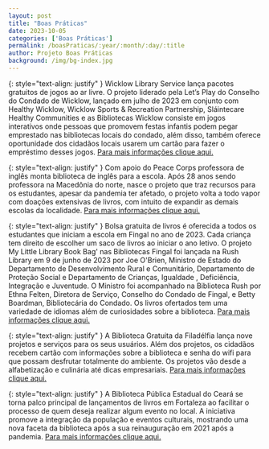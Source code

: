 ```yaml
---
layout: post
title: "Boas Práticas"
date: 2023-10-05
categories: ['Boas Práticas']
permalink: /boasPraticas/:year/:month/:day/:title
author: Projeto Boas Práticas
background: /img/bg-index.jpg
---
```

{: style="text-align: justify" }
Wicklow Library Service lança pacotes gratuitos de jogos ao ar livre. O projeto liderado pela Let’s Play do Conselho do Condado de Wicklow, lançado em julho de 2023 em conjunto com Healthy Wicklow, Wicklow Sports & Recreation Partnership, Sláintecare Healthy Communities e as Bibliotecas Wicklow consiste em jogos interativos onde pessoas que promovem festas infantis podem pegar emprestado nas bibliotecas locais do condado, além disso, também oferece oportunidade dos cidadãos locais usarem um cartão para fazer o empréstimo desses jogos.
[Para mais informações clique aqui.](https://www.independent.ie/regionals/wicklow/wicklow-district/wicklow-library-service-launch-free-outdoor-games-pack/a2136142215.html)

{: style="text-align: justify" }
Com apoio do Peace Corps professora de inglês monta biblioteca de inglês para a escola. Após 28 anos sendo professora na Macedônia do norte, nasce o projeto que traz recursos para os estudantes, apesar da pandemia ter afetado, o projeto volta a todo vapor com doações extensivas de livros, com intuito de expandir as demais escolas da localidade.
[Para mais informações clique aqui.](https://www.peacecorps.gov/stories/teacher-from-north-macedonia-builds-an-english-language-library-with-peace-corps-support/)

{: style="text-align: justify" }
Bolsa gratuita de livros é oferecida a todos os estudantes que iniciam a escola em Fingal no ano de 2023. Cada criança tem direito de escolher um saco de livros ao iniciar o ano letivo. O projeto My Little Library Book Bag' nas Bibliotecas Fingal foi lançada na Rush Library em 9 de junho de 2023 por Joe O'Brien, Ministro de Estado do Departamento de Desenvolvimento Rural e Comunitário, Departamento de Proteção Social e Departamento de Crianças, Igualdade , Deficiência, Integração e Juventude. O Ministro foi acompanhado na Biblioteca Rush por Ethna Felten, Diretora de Serviço, Conselho do Condado de Fingal, e Betty Boardman, Bibliotecária do Condado. Os livros ofertados tem uma variedade de idiomas além de curiosidades sobre a biblioteca.
[Para mais informações clique aqui.](https://www.fingal.ie/news/free-library-book-bags-all-children-starting-school-fingal-year)

{: style="text-align: justify" }
A Biblioteca Gratuita da Filadélfia lança nove projetos e serviços para os seus usuários. Além dos projetos, os cidadãos recebem cartão com informações sobre a biblioteca e senha do wifi para que possam desfrutar totalmente do ambiente. Os projetos vão desde a alfabetização e culinária até dicas empresariais.
[Para mais informações clique aqui.](https://www.inquirer.com/philly-tips/free-library-philadelphia-events-activities-programs.html)

{: style="text-align: justify" }
A Biblioteca Pública Estadual do Ceará se torna palco principal de lançamentos de livros em Fortaleza ao facilitar o processo de quem deseja realizar algum evento no local. A iniciativa promove a integração da população e eventos culturais, mostrando uma nova faceta da biblioteca após a sua reinauguração em 2021 após a pandemia.
[Para mais informações clique aqui.](https://diariodonordeste.verdesmares.com.br/verso/biblioteca-publica-do-ceara-se-torna-a-principal-casa-para-lancamentos-de-livros-em-fortaleza-1.3392060?fbclid=IwAR3f6rF1C_MGP6miy9S1YxkPNfEXep-SrFQRq4ANHVIiWV9x_D1Hcku0Jf8)

